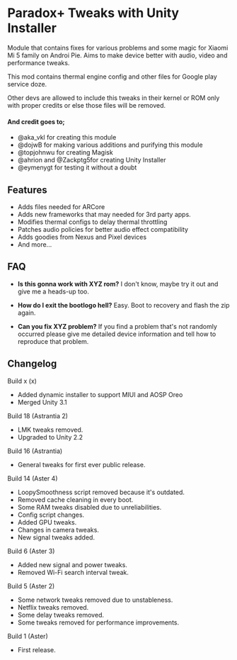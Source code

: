 # Paradox+ Tweaks with Unity Installer
Module that contains fixes for various problems and some magic for Xiaomi Mi 5 family on Androi Pie. Aims to make device better with audio, video and performance tweaks.

This mod contains thermal engine config and other files for Google play service doze.

Other devs are allowed to include this tweaks in their kernel or ROM only with proper credits or else those files will be removed.

#### And credit goes to;
* @aka_vkl for creating this module
* @dojwB for making various additions and purifying this module
* @topjohnwu for creating Magisk
* @ahrion and @Zackptg5for creating Unity Installer
* @eymenygt for testing it without a doubt


## Features
* Adds files needed for ARCore
* Adds new frameworks that may needed for 3rd party apps.
* Modifies thermal configs to delay thermal throttling
* Patches audio policies for better audio effect compatibility
* Adds goodies from Nexus and Pixel devices
* And more...


## FAQ
* **Is this gonna work with XYZ rom?**
I don't know, maybe try it out and give me a heads-up too.

* **How do I exit the bootlogo hell?**
Easy. Boot to recovery and flash the zip again.

* **Can you fix XYZ problem?**
If you find a problem that's not randomly occurred please give me detailed device information and tell how to reproduce that problem.


## Changelog
Build x (x)
* Added dynamic installer to support MIUI and AOSP Oreo
* Merged Unity 3.1

Build 18 (Astrantia 2)
* LMK tweaks removed.
* Upgraded to Unity 2.2

Build 16 (Astrantia)
* General tweaks for first ever public release.

Build 14 (Aster 4)
* LoopySmoothness script removed because it's outdated.
* Removed cache cleaning in every boot.
* Some RAM tweaks disabled due to unreliabilities.
* Config script changes.
* Added GPU tweaks.
* Changes in camera tweaks.
* New signal tweaks added.

Build 6 (Aster 3)
* Added new signal and power tweaks.
* Removed Wi-Fi search interval tweak.

Build 5 (Aster 2)
* Some network tweaks removed due to unstableness.
* Netflix tweaks removed.
* Some delay tweaks removed.
* Some tweaks removed for performance improvements.

Build 1 (Aster)
* First release.
